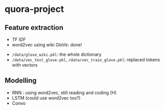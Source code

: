 # quora-project

## Feature extraction
  * TF IDF
  * word2vec using wiki GloVe: done!
   - `/data/glove_wiki.pkl`: the whole dictionary
   - `/data/vec_test_glove.pkl`, `/data/vec_train_glove.pkl`: replaced tokens with vectors
  
  
## Modelling
  * RNN : using word2vec, still reading and coding (H)
  * LSTM (could use word2vec too?)
  * Convo
